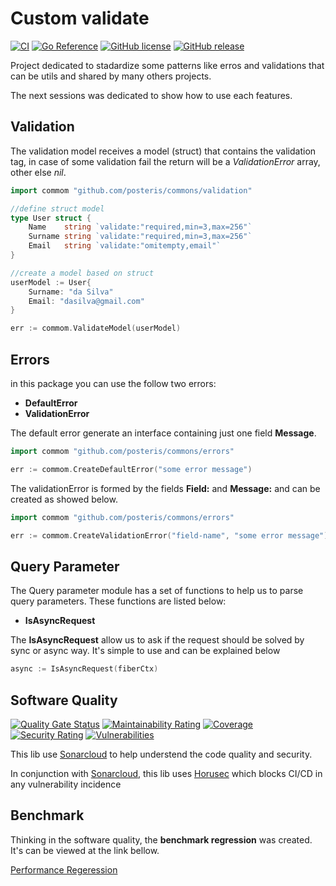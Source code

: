 # Custom validate

[![CI](https://github.com/posteris/commons/actions/workflows/build.yml/badge.svg)](https://github.com/posteris/commons/actions/workflows/build.yml)
[![Go Reference](https://pkg.go.dev/badge/github.com/posteris/commons.svg)](https://pkg.go.dev/github.com/posteris/commons)
[![GitHub license](https://badgen.net/github/license/posteris/commons)](https://github.com/posteris/commons/blob/master/LICENSE)
[![GitHub release](https://img.shields.io/github/release/posteris/commons.svg)](https://GitHub.com/posteris/commons/releases/)


Project dedicated to stadardize some patterns like erros and validations that can be utils and shared by many others projects.

The next sessions was dedicated to show how to use each features.

## Validation

The validation model receives a model (struct) that contains the validation tag, in case of some validation fail the return will be a _ValidationError_ array, other else _nil_.

```go
import commom "github.com/posteris/commons/validation"

//define struct model
type User struct {
	Name    string `validate:"required,min=3,max=256"`
	Surname string `validate:"required,min=3,max=256"`
	Email   string `validate:"omitempty,email"`
}

//create a model based on struct
userModel := User{
    Surname: "da Silva"
    Email: "dasilva@gmail.com"
}

err := commom.ValidateModel(userModel)
```

## Errors

in this package you can use the follow two errors:

* __DefaultError__
* __ValidationError__

The default error generate an interface containing just one field __Message__.

```go
import commom "github.com/posteris/commons/errors"

err := commom.CreateDefaultError("some error message")
```

The validationError is formed by the fields  __Field:__ and __Message:__ and can be created as showed below.

```go
import commom "github.com/posteris/commons/errors"

err := commom.CreateValidationError("field-name", "some error message")
```

## Query Parameter

The Query parameter module has a set of functions to help us to parse query parameters. These functions are listed below:

* __IsAsyncRequest__


The __IsAsyncRequest__ allow us to ask if the request should be solved by sync or async way. It's simple to use and can be explained below

```go
async := IsAsyncRequest(fiberCtx)
```

## Software Quality
[![Quality Gate Status](https://sonarcloud.io/api/project_badges/measure?project=posteris_commons&metric=alert_status)](https://sonarcloud.io/summary/new_code?id=posteris_commons)
[![Maintainability Rating](https://sonarcloud.io/api/project_badges/measure?project=posteris_commons&metric=sqale_rating)](https://sonarcloud.io/summary/new_code?id=posteris_commons)
[![Coverage](https://sonarcloud.io/api/project_badges/measure?project=posteris_commons&metric=coverage)](https://sonarcloud.io/summary/new_code?id=posteris_commons)
[![Security Rating](https://sonarcloud.io/api/project_badges/measure?project=posteris_commons&metric=security_rating)](https://sonarcloud.io/summary/new_code?id=posteris_commons)
[![Vulnerabilities](https://sonarcloud.io/api/project_badges/measure?project=posteris_commons&metric=vulnerabilities)](https://sonarcloud.io/summary/new_code?id=posteris_commons)


This lib use [Sonarcloud](https://sonarcloud.io/) to help understend the code quality and security.

In conjunction with [Sonarcloud](https://sonarcloud.io/), this lib uses [Horusec](https://horusec.io/) which blocks CI/CD in any vulnerability incidence


## Benchmark

Thinking in the software quality, the __benchmark regression__ was created. It's can be viewed at the link bellow.

[Performance Regeression](https://posteris.github.io/commons/dev/bench/)